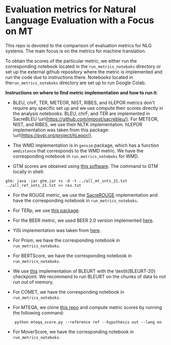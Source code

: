# Evaluation metrics for Natural Language Evaluation with a Focus on MT

This repo is devoted to the comparison of evaluation metrics for NLG systems. The main focus is on the metrics for machine translation.

To obtain the scores of the particular metric, we either run the corresponding notebook located in the `run_metrics_noteboks` directory or set up the external github repository where the metric is implemented and run the code due to instructions there. Notebooks located in the`run_metrics_noteboks` directory are set up to run Google Colab.

__Instructions on where to find metric implementation and how to run it__:    

- BLEU, chrF, TER, METEOR, NIST, RIBES, and hLEPOR metrics don't require any specific set up and we use compute their scores directly in the analysis notebooks. BLEU, chrF, and TER are implemented in SacreBLEU \url{https://github.com/mjpost/sacrebleu/}. For METEOR, NIST, and RIBES, we use their NLTK implementation. hLEPOR implementation was taken from this package: \url{https://pypi.org/project/hLepor/}.

- The WMD implementation is in `gensim` package, which has a function `wmdistance` that corresponds to the WMD metric. We have the corresponding notebook in `run_metrics_noteboks` for WMD.

- GTM scores are obtained using [this software](http://nlp.cs.nyu.edu/GTM/). The command to GTM locally in shell:   
```
gtm: java -jar gtm.jar +s -d -t ../all_mt_snts_21.txt ../all_ref_snts_21.txt >> res.txt 
```

- For the ROUGE metric, we use the [SacreROUGE](https://github.com/danieldeutsch/sacrerouge) implementation and have the corresponding notebook in `run_metrics_noteboks`.

- For TERp, we use [this package](https://github.com/snover/terp). 

- For the BEER metric, we used BEER 2.0 version implemented [here](https://github.com/stanojevic/beer). 

- YiSi implementation was taken from [here](https://github.com/chikiulo/yisi). 

- For Prism, we have the corresponding notebook in `run_metrics_noteboks`.

- For BERTScore, we have the corresponding notebook in `run_metrics_noteboks`.

- We use [this](https://github.com/google-research/bleurt) implementation of BLEURT with the \textit{BLEURT-20} checkpoint. We recommend to run BLEURT on the chunks of data to not run out of memory.

- For COMET, we have the corresponding notebook in `run_metrics_noteboks`.

- For MTEQA, we clone [this repo](https://github.com/ufal/MTEQA) and compute metric scores by running the following command:
```
    python mteqa_score.py --reference ref --hypothesis out --lang en
```

- For MoverScore, we have the corresponding notebook in `run_metrics_noteboks`.
